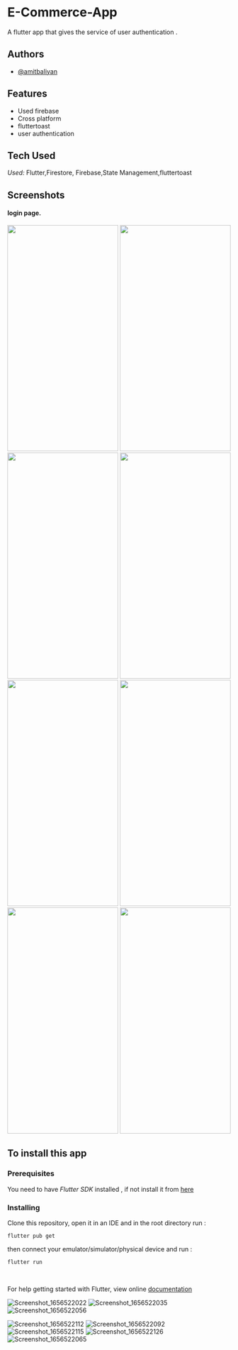 # E-Commerce-App

A flutter app that gives the service of user authentication .


<!-- <img src="https://i.pinimg.com/originals/ae/2e/56/ae2e5651b74a00d5d31b8c6453fa3ebb.png" alt="alt text" title="image Title"  height="450" /> -->


## Authors

- [@amitbaliyan](https://github.com/Amit00077)


## Features

- Used firebase
- Cross platform
- fluttertoast
- user authentication
 
## Tech Used

*Used:* Flutter,Firestore, Firebase,State Management,fluttertoast

## Screenshots
#### login page.
<img src= 'https://user-images.githubusercontent.com/72244208/176692620-2acedd79-0454-4a25-b373-ba1b72226f15.png ' width='250' height='510'/> <img src= 'https://user-images.githubusercontent.com/72244208/176692643-14fbd7de-98e0-4271-9991-98a834060bc6.png ' width='250' height='510'/> <img src= 'https://user-images.githubusercontent.com/72244208/176692652-562b1e52-5558-4490-8de0-cf426fc96964.png ' width='250' height='510'/> <img src= 'https://user-images.githubusercontent.com/72244208/176692675-662ef0a4-a177-4d1b-9841-6bbef2861b9a.png ' width='250' height='510'/> <img src= 'https://user-images.githubusercontent.com/72244208/176692695-c9228a99-c73f-46c8-886a-7377e2b4f261.png ' width='250' height='510'/>
<img src='https://user-images.githubusercontent.com/72244208/176692712-3caff191-f19f-4a7d-a0f9-af54acfbb2e9.png' width='250' height='510'/> <img src='https://user-images.githubusercontent.com/72244208/176692725-6925e878-685c-44e8-8981-3cc3daf8dd2f.png ' width='250' height='510'/>  <img src= 'https://user-images.githubusercontent.com/72244208/176692741-3bac5545-d44e-4ed3-b686-7aa5e0407e05.png ' width='250' height='510'/>  
 
  

## To install this app

### Prerequisites

You need to have *Flutter SDK* installed , if not install it from [here](https://flutter.dev/docs/get-started/install)

### Installing

Clone this repository, open it in an IDE and in the root directory run :

`flutter pub get`

then connect your emulator/simulator/physical device and run :

`flutter run`

<br>


For help getting started with Flutter, view online [documentation](https://flutter.dev/docs)
 
 ![Screenshot_1656522022](https://user-images.githubusercontent.com/72244208/176692620-2acedd79-0454-4a25-b373-ba1b72226f15.png)
![Screenshot_1656522035](https://user-images.githubusercontent.com/72244208/176692643-14fbd7de-98e0-4271-9991-98a834060bc6.png)
![Screenshot_1656522056](https://user-images.githubusercontent.com/72244208/176692652-562b1e52-5558-4490-8de0-cf426fc96964.png)

![Screenshot_1656522112](https://user-images.githubusercontent.com/72244208/176692675-662ef0a4-a177-4d1b-9841-6bbef2861b9a.png)
![Screenshot_1656522092](https://user-images.githubusercontent.com/72244208/176692695-c9228a99-c73f-46c8-886a-7377e2b4f261.png)
![Screenshot_1656522115](https://user-images.githubusercontent.com/72244208/176692712-3caff191-f19f-4a7d-a0f9-af54acfbb2e9.png)
![Screenshot_1656522126](https://user-images.githubusercontent.com/72244208/176692725-6925e878-685c-44e8-8981-3cc3daf8dd2f.png)
![Screenshot_1656522065](https://user-images.githubusercontent.com/72244208/176692741-3bac5545-d44e-4ed3-b686-7aa5e0407e05.png)
